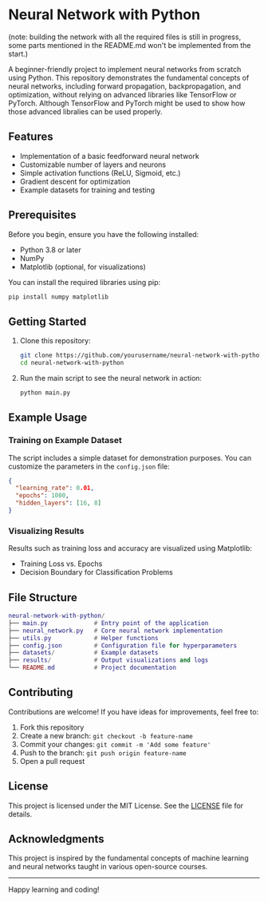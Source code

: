 # Neural Network with Python 
(note: building the network with all the required files is still in progress, some parts mentioned in the README.md won't be implemented from the start.)

A beginner-friendly project to implement neural networks from scratch using Python. This repository demonstrates the fundamental concepts of neural networks, including forward propagation, backpropagation, and optimization, without relying on advanced libraries like TensorFlow or PyTorch.
Although TensorFlow and PyTorch might be used to show how those advanced libralies can be used properly. 

## Features
- Implementation of a basic feedforward neural network
- Customizable number of layers and neurons
- Simple activation functions (ReLU, Sigmoid, etc.)
- Gradient descent for optimization
- Example datasets for training and testing

## Prerequisites
Before you begin, ensure you have the following installed:
- Python 3.8 or later
- NumPy
- Matplotlib (optional, for visualizations)

You can install the required libraries using pip:

```bash
pip install numpy matplotlib
```

## Getting Started

1. Clone this repository:

   ```bash
   git clone https://github.com/yourusername/neural-network-with-python.git
   cd neural-network-with-python
   ```

2. Run the main script to see the neural network in action:

   ```bash
   python main.py
   ```

## Example Usage

### Training on Example Dataset

The script includes a simple dataset for demonstration purposes. You can customize the parameters in the `config.json` file:

```json
{
  "learning_rate": 0.01,
  "epochs": 1000,
  "hidden_layers": [16, 8]
}
```

### Visualizing Results

Results such as training loss and accuracy are visualized using Matplotlib:

- Training Loss vs. Epochs
- Decision Boundary for Classification Problems

## File Structure

```lua
neural-network-with-python/
├── main.py             # Entry point of the application
├── neural_network.py   # Core neural network implementation
├── utils.py            # Helper functions
├── config.json         # Configuration file for hyperparameters
├── datasets/           # Example datasets
├── results/            # Output visualizations and logs
└── README.md           # Project documentation
```

## Contributing

Contributions are welcome! If you have ideas for improvements, feel free to:

1. Fork this repository
2. Create a new branch: `git checkout -b feature-name`
3. Commit your changes: `git commit -m 'Add some feature'`
4. Push to the branch: `git push origin feature-name`
5. Open a pull request

## License

This project is licensed under the MIT License. See the [LICENSE](LICENSE) file for details.

## Acknowledgments

This project is inspired by the fundamental concepts of machine learning and neural networks taught in various open-source courses.

---

Happy learning and coding!
